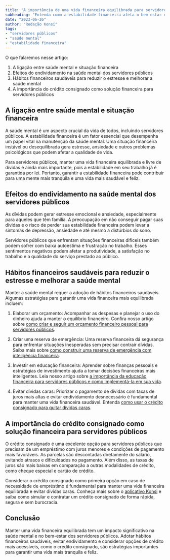 ```yaml
---
title: "A importância de uma vida financeira equilibrada para servidores públicos e sua saúde mental"
subheading: "Entenda como a estabilidade financeira afeta o bem-estar e a saúde mental dos servidores públicos."
date: "2023-06-26"
author: "Redação Konsi"
tags:
- "servidores públicos"
- "saúde mental"
- "estabilidade financeira"
---
```


O que falaremos nesse artigo:
1. A ligação entre saúde mental e situação financeira
2. Efeitos do endividamento na saúde mental dos servidores públicos
3. Hábitos financeiros saudáveis para reduzir o estresse e melhorar a saúde mental
4. A importância do crédito consignado como solução financeira para servidores públicos

## A ligação entre saúde mental e situação financeira

A saúde mental é um aspecto crucial da vida de todos, incluindo servidores públicos. A estabilidade financeira é um fator essencial que desempenha um papel vital na manutenção da saúde mental. Uma situação financeira instável ou desequilibrada gera estresse, ansiedade e outros problemas psicológicos que podem afetar a qualidade de vida.

Para servidores públicos, manter uma vida financeira equilibrada e livre de dívidas é ainda mais importante, pois a estabilidade em seu trabalho já é garantida por lei. Portanto, garantir a estabilidade financeira pode contribuir para uma mente mais tranquila e uma vida mais saudável e feliz.

## Efeitos do endividamento na saúde mental dos servidores públicos

As dívidas podem gerar estresse emocional e ansiedade, especialmente para aqueles que têm família. A preocupação em não conseguir pagar suas dívidas e o risco de perder sua estabilidade financeira podem levar a sintomas de depressão, ansiedade e até mesmo a distúrbios do sono.

Servidores públicos que enfrentam situações financeiras difíceis também podem sofrer com baixa autoestima e frustração no trabalho. Esses sentimentos negativos podem afetar a produtividade, a satisfação no trabalho e a qualidade do serviço prestado ao público.

## Hábitos financeiros saudáveis para reduzir o estresse e melhorar a saúde mental

Manter a saúde mental requer a adoção de hábitos financeiros saudáveis. Algumas estratégias para garantir uma vida financeira mais equilibrada incluem:

1. Elaborar um orçamento: Acompanhar as despesas e planejar o uso do dinheiro ajuda a manter o equilíbrio financeiro. Confira nosso artigo sobre [como criar e seguir um orçamento financeiro pessoal para servidores públicos](https://konsi.com.br/postagens/como-criar-e-seguir-um-oramento-financeiro-pessoal-para-servidores-pblicos).

2. Criar uma reserva de emergência: Uma reserva financeira dá segurança para enfrentar situações inesperadas sem precisar contrair dívidas. Saiba mais sobre [como construir uma reserva de emergência com inteligência financeira](https://konsi.com.br/postagens/a-importncia-da-reserva-de-emergncia-e-como-constru-la-com-inteligncia-financeira).

3. Investir em educação financeira: Aprender sobre finanças pessoais e estratégias de investimento ajuda a tomar decisões financeiras mais inteligentes. Leia nosso artigo sobre [a importância da educação financeira para servidores públicos e como implementá-la em sua vida](https://konsi.com.br/postagens/a-importncia-da-educao-financeira-para-servidores-pblicos-e-como-implement-la-em-sua-vida).

4. Evitar dívidas caras: Priorizar o pagamento de dívidas com taxas de juros mais altas e evitar endividamento desnecessário é fundamental para manter uma vida financeira saudável. Entenda [como usar o crédito consignado para quitar dívidas caras](https://konsi.com.br/postagens/como-usar-o-crdito-consignado-para-quitar-dvidas-caras).

## A importância do crédito consignado como solução financeira para servidores públicos

O crédito consignado é uma excelente opção para servidores públicos que precisam de um empréstimo com juros menores e condições de pagamento mais favoráveis. As parcelas são descontadas diretamente do salário, evitando atrasos e dificuldades no pagamento. Além disso, as taxas de juros são mais baixas em comparação a outras modalidades de crédito, como cheque especial e cartão de crédito.

Considerar o crédito consignado como primeira opção em caso de necessidade de empréstimo é fundamental para manter uma vida financeira equilibrada e evitar dívidas caras. Conheça mais sobre o [aplicativo Konsi](https://konsi.com.br/app) e saiba como simular e contratar um crédito consignado de forma rápida, segura e sem burocracia.

## Conclusão

Manter uma vida financeira equilibrada tem um impacto significativo na saúde mental e no bem-estar dos servidores públicos. Adotar hábitos financeiros saudáveis, evitar endividamento e considerar opções de crédito mais acessíveis, como o crédito consignado, são estratégias importantes para garantir uma vida mais tranquila e feliz.